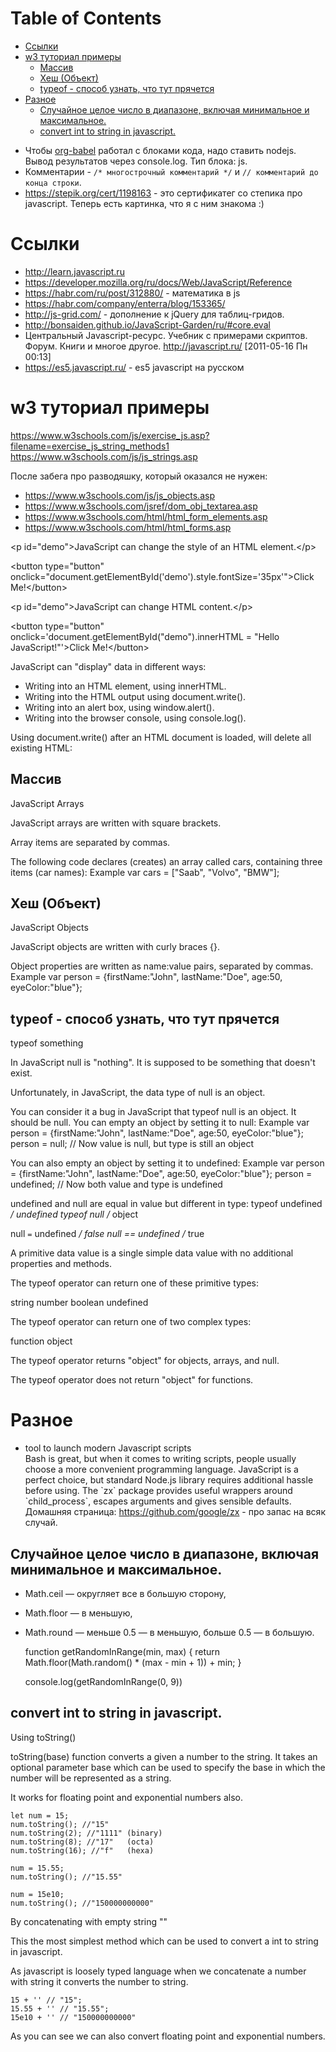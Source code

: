 
# Table of Contents

-   [Ссылки](#org0289d23)
-   [w3 туториал примеры](#orgc24e63f)
    -   [Массив](#org9d891d6)
    -   [Хеш (Объект)](#orge7bf8fb)
    -   [typeof - способ узнать, что тут прячется](#orgd07b450)
-   [Разное](#org0b1ac5f)
    -   [Случайное целое число в диапазоне, включая минимальное и максимальное.](#org1c10250)
    -   [convert int to string in javascript.](#org6bc3ad7)

<div class="preview" id="org95d4cad">

</div>

-   Чтобы [org-babel](emacs/20201113222648-org_babel.publ.md) работал с блоками кода, надо ставить nodejs. Вывод результатов через console.log. Тип блока: js.
-   Комментарии - `/* многострочный комментарий */` и `// комментарий до конца строки`.
-   <https://stepik.org/cert/1198163> - это сертификатег со степика про javascript. Теперь есть картинка, что я с ним знакома :)


<a id="org0289d23"></a>

# Ссылки

-   <http://learn.javascript.ru>
-   <https://developer.mozilla.org/ru/docs/Web/JavaScript/Reference>
-   <https://habr.com/ru/post/312880/> - математика в js
-   <https://habr.com/company/enterra/blog/153365/>
-   <http://js-grid.com/> - дополнение к jQuery для таблиц-гридов.
-   <http://bonsaiden.github.io/JavaScript-Garden/ru/#core.eval>
-   Центральный Javascript-ресурс. Учебник с примерами скриптов. Форум. Книги и многое другое. <http://javascript.ru/> <span class="timestamp-wrapper"><span class="timestamp">[2011-05-16 Пн 00:13]</span></span>
-   <https://es5.javascript.ru/> - es5 javascript на русском


<a id="orgc24e63f"></a>

# w3 туториал примеры

<https://www.w3schools.com/js/exercise_js.asp?filename=exercise_js_string_methods1>
<https://www.w3schools.com/js/js_strings.asp>

После забега про разводяшку, который оказался не нужен:

-   <https://www.w3schools.com/js/js_objects.asp>
-   <https://www.w3schools.com/jsref/dom_obj_textarea.asp>
-   <https://www.w3schools.com/html/html_form_elements.asp>
-   <https://www.w3schools.com/html/html_forms.asp>

<div class="html" id="orgba9acbd">
<p>
&lt;p id="demo"&gt;JavaScript can change the style of an HTML element.&lt;/p&gt;
</p>

<p>
&lt;button type="button" onclick="document.getElementById('demo').style.fontSize='35px'"&gt;Click Me!&lt;/button&gt;
</p>

</div>

<div class="html" id="org82df739">
<p>
&lt;p id="demo"&gt;JavaScript can change HTML content.&lt;/p&gt;
</p>

<p>
&lt;button type="button" onclick='document.getElementById("demo").innerHTML = "Hello JavaScript!"'&gt;Click Me!&lt;/button&gt;
</p>

</div>

JavaScript can "display" data in different ways:

-   Writing into an HTML element, using innerHTML.
-   Writing into the HTML output using document.write().
-   Writing into an alert box, using window.alert().
-   Writing into the browser console, using console.log().

Using document.write() after an HTML document is loaded, will delete all existing HTML:


<a id="org9d891d6"></a>

## Массив

JavaScript Arrays

JavaScript arrays are written with square brackets.

Array items are separated by commas.

The following code declares (creates) an array called cars, containing three items (car names):
Example
var cars = ["Saab", "Volvo", "BMW"];


<a id="orge7bf8fb"></a>

## Хеш (Объект)

JavaScript Objects

JavaScript objects are written with curly braces {}.

Object properties are written as name:value pairs, separated by commas.
Example
var person = {firstName:"John", lastName:"Doe", age:50, eyeColor:"blue"};


<a id="orgd07b450"></a>

## typeof - способ узнать, что тут прячется

typeof something

In JavaScript null is "nothing". It is supposed to be something that doesn't exist.

Unfortunately, in JavaScript, the data type of null is an object.

You can consider it a bug in JavaScript that typeof null is an object. It should be null.
You can empty an object by setting it to null:
Example
var person = {firstName:"John", lastName:"Doe", age:50, eyeColor:"blue"};
person = null;    // Now value is null, but type is still an object

You can also empty an object by setting it to undefined:
Example
var person = {firstName:"John", lastName:"Doe", age:50, eyeColor:"blue"};
person = undefined;   // Now both value and type is undefined

undefined and null are equal in value but different in type:
typeof undefined           */ undefined
typeof null                /* object

null `=` undefined         */ false
null == undefined          /* true

A primitive data value is a single simple data value with no additional properties and methods.

The typeof operator can return one of these primitive types:

string
number
boolean
undefined

The typeof operator can return one of two complex types:

function
object

The typeof operator returns "object" for objects, arrays, and null.

The typeof operator does not return "object" for functions.


<a id="org0b1ac5f"></a>

# Разное

-   tool to launch modern Javascript scripts  
    Bash is great, but when it comes to writing scripts, people usually choose a more convenient programming language. JavaScript is a perfect choice, but standard Node.js library requires additional hassle before using. The \`zx\` package provides useful wrappers around \`child\_process\`, escapes arguments and gives sensible defaults. Домашняя страница: <https://github.com/google/zx> - про запас на всяк случай.


<a id="org1c10250"></a>

## Случайное целое число в диапазоне, включая минимальное и максимальное.

-   Math.ceil — округляет все в большую сторону,
-   Math.floor — в меньшую,
-   Math.round — меньше 0.5 — в меньшую, больше 0.5 — в большую.

    function getRandomInRange(min, max) {
           return Math.floor(Math.random() * (max - min + 1)) + min;
       }
    
    console.log(getRandomInRange(0, 9))


<a id="org6bc3ad7"></a>

## convert int to string in javascript.

Using toString()

toString(base) function converts a given a number to the string. It takes an optional parameter base which can be used to specify the base in which the number will be represented as a string.

It works for floating point and exponential numbers also.

    let num = 15;
    num.toString(); //"15"
    num.toString(2); //"1111" (binary)
    num.toString(8); //"17"   (octa)
    num.toString(16); //"f"   (hexa)
    
    num = 15.55;
    num.toString(); //"15.55"
    
    num = 15e10;
    num.toString(); //"150000000000"

By concatenating with empty string ""

This the most simplest method which can be used to convert a int to string in javascript.

As javascript is loosely typed language when we concatenate a number with string it converts the number to string.

    15 + '' // "15";
    15.55 + '' // "15.55";
    15e10 + '' // "150000000000"

As you can see we can also convert floating point and exponential numbers.

